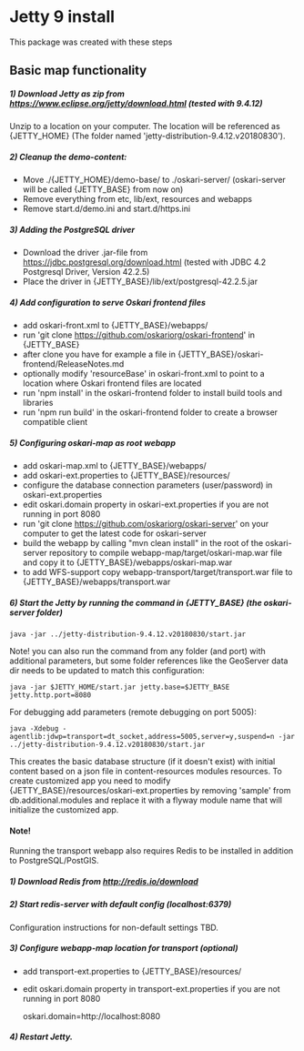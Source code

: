 # Jetty 9 install

This package was created with these steps

## Basic map functionality

##### 1) Download Jetty as zip from https://www.eclipse.org/jetty/download.html (tested with 9.4.12)

Unzip to a location on your computer. The location will be referenced as {JETTY_HOME} (The folder named 'jetty-distribution-9.4.12.v20180830').

##### 2) Cleanup the demo-content:

- Move ./{JETTY_HOME}/demo-base/ to ./oskari-server/ (oskari-server will be called {JETTY_BASE} from now on)
- Remove everything from etc, lib/ext, resources and webapps
- Remove start.d/demo.ini and start.d/https.ini

##### 3) Adding the PostgreSQL driver

- Download the driver .jar-file from https://jdbc.postgresql.org/download.html (tested with JDBC 4.2 Postgresql Driver, Version 42.2.5)
- Place the driver in {JETTY_BASE}/lib/ext/postgresql-42.2.5.jar

##### 4) Add configuration to serve Oskari frontend files

- add oskari-front.xml to {JETTY_BASE}/webapps/
- run 'git clone https://github.com/oskariorg/oskari-frontend' in {JETTY_BASE}
- after clone you have for example a file in {JETTY_BASE}/oskari-frontend/ReleaseNotes.md
- optionally modify 'resourceBase' in oskari-front.xml to point to a location where Oskari frontend files are located
- run 'npm install' in the oskari-frontend folder to install build tools and libraries
- run 'npm run build' in the oskari-frontend folder to create a browser compatible client

##### 5) Configuring oskari-map as root webapp

- add oskari-map.xml to {JETTY_BASE}/webapps/
- add oskari-ext.properties to {JETTY_BASE}/resources/
- configure the database connection parameters (user/password) in oskari-ext.properties
- edit oskari.domain property in oskari-ext.properties if you are not running in port 8080
- run 'git clone https://github.com/oskariorg/oskari-server' on your computer to get the latest code for oskari-server
- build the webapp by calling "mvn clean install" in the root of the oskari-server repository to compile webapp-map/target/oskari-map.war file and copy it to {JETTY_BASE}/webapps/oskari-map.war
- to add WFS-support copy webapp-transport/target/transport.war file to {JETTY_BASE}/webapps/transport.war

##### 6) Start the Jetty by running the command in {JETTY_BASE} (the oskari-server folder)

	java -jar ../jetty-distribution-9.4.12.v20180830/start.jar
	
Note! you can also run the command from any folder (and port) with additional parameters, but some folder references like the GeoServer data dir needs to be updated to match this configuration:

	java -jar $JETTY_HOME/start.jar jetty.base=$JETTY_BASE jetty.http.port=8080
	
For debugging add parameters (remote debugging on port 5005):

	java -Xdebug -agentlib:jdwp=transport=dt_socket,address=5005,server=y,suspend=n -jar ../jetty-distribution-9.4.12.v20180830/start.jar

This creates the basic database structure (if it doesn't exist) with initial content based on a json file in content-resources modules resources. To create customized app you need to modify {JETTY_BASE}/resources/oskari-ext.properties by removing 'sample' from db.additional.modules and replace it with a flyway module name that will initialize the customized app.

#### Note! 

Running the transport webapp also requires Redis to be installed in addition to PostgreSQL/PostGIS.

##### 1) Download Redis from http://redis.io/download

##### 2) Start redis-server with default config (localhost:6379)

Configuration instructions for non-default settings TBD.

##### 3) Configure webapp-map location for transport (optional)

- add transport-ext.properties to {JETTY_BASE}/resources/
- edit oskari.domain property in transport-ext.properties if you are not running in port 8080

	oskari.domain=http://localhost:8080

##### 4) Restart Jetty.
